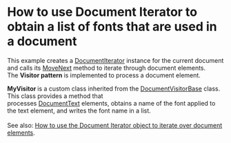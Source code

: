 # How to use Document Iterator to obtain a list of fonts that are used in a document


<p>This example creates a <a href="http://help.devexpress.com/#CoreLibraries/clsDevExpressXtraRichEditAPINativeDocumentIteratortopic">DocumentIterator</a> instance for the current document and calls its <a href="http://help.devexpress.com/#CoreLibraries/DevExpressXtraRichEditAPINativeDocumentIterator_MoveNexttopic">MoveNext</a> method to iterate through document elements. The <strong>Visitor pattern </strong>is implemented to process a document element. </p>
<p><strong>MyVisitor </strong>is a custom class inherited from the <a href="https://documentation.devexpress.com/CoreLibraries/DevExpress.XtraRichEdit.API.Native.DocumentVisitorBase.class">DocumentVisitorBase</a> class. This class provides a method that processes <a href="http://help.devexpress.com/#CoreLibraries/clsDevExpressXtraRichEditAPINativeDocumentTexttopic">DocumentText</a> elements, obtains a name of the font applied to the text element, and writes the font name in a list. <br><br>See also: <a href="https://www.devexpress.com/Support/Center/Example/Details/T384347">How to use the Document Iterator object to iterate over document elements</a>.</p>